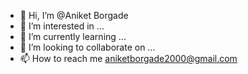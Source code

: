 - 👋 Hi, I’m @Aniket Borgade
- 👀 I’m interested in ...
- 🌱 I’m currently learning ...
- 💞️ I’m looking to collaborate on ...
- 📫 How to reach me aniketborgade2000@gmail.com

<!---
AniketBorgade/AniketBorgade is a ✨ special ✨ repository because its `README.md` (this file) appears on your GitHub profile.
You can click the Preview link to take a look at your changes.
--->
